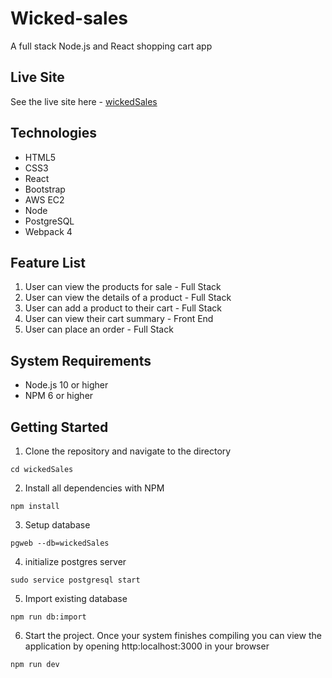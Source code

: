 # Wicked-sales
A full stack Node.js and React shopping cart app
## Live Site
See the live site here - [wickedSales](https://wicked-sales.nathanreitan.com/)
## Technologies
* HTML5
* CSS3
* React
* Bootstrap
* AWS EC2
* Node
* PostgreSQL
* Webpack 4
## Feature List
1. User can view the products for sale - Full Stack
2. User can view the details of a product - Full Stack
3. User can add a product to their cart - Full Stack
4. User can view their cart summary - Front End
5. User can place an order - Full Stack
## System Requirements
* Node.js 10 or higher
* NPM 6 or higher
## Getting Started
1. Clone the repository and navigate to the directory
```
cd wickedSales
```
2. Install all dependencies with NPM
```
npm install
```
3. Setup database
```
pgweb --db=wickedSales
```
4. initialize postgres server
```
sudo service postgresql start
```
5. Import existing database
```
npm run db:import
```
6. Start the project.  Once your system finishes compiling you can view the application by opening http:localhost:3000 in your browser
```
npm run dev
```
